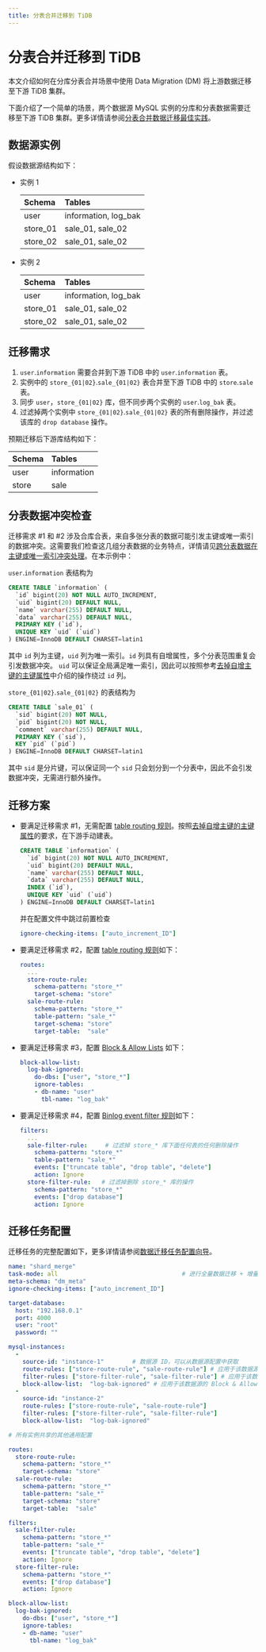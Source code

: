 ```yaml
---
title: 分表合并迁移到 TiDB
---
```


# 分表合并迁移到 TiDB

本文介绍如何在分库分表合并场景中使用 Data Migration (DM) 将上游数据迁移至下游 TiDB 集群。

下面介绍了一个简单的场景，两个数据源 MySQL 实例的分库和分表数据需要迁移至下游 TiDB 集群。更多详情请参阅[分表合并数据迁移最佳实践](shard-merge-best-practices.md)。

## 数据源实例

假设数据源结构如下：

- 实例 1

    | Schema | Tables |
    |:------|:------|
    | user  | information, log_bak |
    | store_01 | sale_01, sale_02 |
    | store_02 | sale_01, sale_02 |

- 实例 2

    | Schema | Tables |
    |:------|:------|
    | user  | information, log_bak |
    | store_01 | sale_01, sale_02 |
    | store_02 | sale_01, sale_02 |

## 迁移需求

1. `user`.`information` 需要合并到下游 TiDB 中的 `user`.`information` 表。
2. 实例中的 `store_{01|02}`.`sale_{01|02}` 表合并至下游 TiDB 中的 `store`.`sale` 表。
3. 同步 `user`，`store_{01|02}` 库，但不同步两个实例的 `user`.`log_bak` 表。
4. 过滤掉两个实例中 `store_{01|02}`.`sale_{01|02}` 表的所有删除操作，并过滤该库的 `drop database` 操作。

预期迁移后下游库结构如下：

| Schema | Tables |
|:------|:------|
| user | information |
| store | sale |

## 分表数据冲突检查

迁移需求 #1 和 #2 涉及合库合表，来自多张分表的数据可能引发主键或唯一索引的数据冲突。这需要我们检查这几组分表数据的业务特点，详情请见[跨分表数据在主键或唯一索引冲突处理](shard-merge-best-practices.md#跨分表数据在主键或唯一索引冲突处理)。在本示例中：

`user`.`information` 表结构为

```sql
CREATE TABLE `information` (
  `id` bigint(20) NOT NULL AUTO_INCREMENT,
  `uid` bigint(20) DEFAULT NULL,
  `name` varchar(255) DEFAULT NULL,
  `data` varchar(255) DEFAULT NULL,
  PRIMARY KEY (`id`),
  UNIQUE KEY `uid` (`uid`)
) ENGINE=InnoDB DEFAULT CHARSET=latin1
```

其中 `id` 列为主键，`uid` 列为唯一索引。`id` 列具有自增属性，多个分表范围重复会引发数据冲突。 `uid` 可以保证全局满足唯一索引，因此可以按照参考[去掉自增主键的主键属性](shard-merge-best-practices.md#去掉自增主键的主键属性)中介绍的操作绕过 `id` 列。

`store_{01|02}`.`sale_{01|02}` 的表结构为

```sql
CREATE TABLE `sale_01` (
  `sid` bigint(20) NOT NULL,
  `pid` bigint(20) NOT NULL,
  `comment` varchar(255) DEFAULT NULL,
  PRIMARY KEY (`sid`),
  KEY `pid` (`pid`)
) ENGINE=InnoDB DEFAULT CHARSET=latin1
```

其中 `sid` 是分片键，可以保证同一个 `sid` 只会划分到一个分表中，因此不会引发数据冲突，无需进行额外操作。

## 迁移方案

- 要满足迁移需求 #1，无需配置 [table routing 规则](dm-key-features.md#table-routing)。按照[去掉自增主键的主键属性](shard-merge-best-practices.md#去掉自增主键的主键属性)的要求，在下游手动建表。
    
    
    ```sql
    CREATE TABLE `information` (
      `id` bigint(20) NOT NULL AUTO_INCREMENT,
      `uid` bigint(20) DEFAULT NULL,
      `name` varchar(255) DEFAULT NULL,
      `data` varchar(255) DEFAULT NULL,
      INDEX (`id`),
      UNIQUE KEY `uid` (`uid`)
    ) ENGINE=InnoDB DEFAULT CHARSET=latin1
    ```
    
    并在配置文件中跳过前置检查
    
    
    ```yaml
    ignore-checking-items: ["auto_increment_ID"]
    ```

- 要满足迁移需求 #2，配置 [table routing 规则](dm-key-features.md#table-routing)如下：

    
    ```yaml
    routes:
      ...
      store-route-rule:
        schema-pattern: "store_*"
        target-schema: "store"
      sale-route-rule:
        schema-pattern: "store_*"
        table-pattern: "sale_*"
        target-schema: "store"
        target-table:  "sale"
    ```

- 要满足迁移需求 #3，配置 [Block & Allow Lists](dm-key-features.md#block--allow-table-lists) 如下：

    
    ```yaml
    block-allow-list:
      log-bak-ignored:
        do-dbs: ["user", "store_*"]
        ignore-tables:
        - db-name: "user"
          tbl-name: "log_bak"
    ```

- 要满足迁移需求 #4，配置 [Binlog event filter 规则](dm-key-features.md#binlog-event-filter)如下：

    
    ```yaml
    filters:
      ...
      sale-filter-rule:     # 过滤掉 store_* 库下面任何表的任何删除操作
        schema-pattern: "store_*"
        table-pattern: "sale_*"
        events: ["truncate table", "drop table", "delete"]
        action: Ignore
      store-filter-rule:   # 过滤掉删除 store_* 库的操作
        schema-pattern: "store_*"
        events: ["drop database"]
        action: Ignore
    ```

## 迁移任务配置

迁移任务的完整配置如下，更多详情请参阅[数据迁移任务配置向导](dm-task-configuration-guide.md)。


```yaml
name: "shard_merge"
task-mode: all                                   # 进行全量数据迁移 + 增量数据迁移
meta-schema: "dm_meta"
ignore-checking-items: ["auto_increment_ID"]

target-database:
  host: "192.168.0.1"
  port: 4000
  user: "root"
  password: ""

mysql-instances:
  -
    source-id: "instance-1"        # 数据源 ID，可以从数据源配置中获取
    route-rules: ["store-route-rule", "sale-route-rule"] # 应用于该数据源的 table route 规则
    filter-rules: ["store-filter-rule", "sale-filter-rule"] # 应用于该数据源的 binlog event filter 规则
    block-allow-list:  "log-bak-ignored" # 应用于该数据源的 Block & Allow Lists 规则
  -
    source-id: "instance-2"
    route-rules: ["store-route-rule", "sale-route-rule"]
    filter-rules: ["store-filter-rule", "sale-filter-rule"]
    block-allow-list:  "log-bak-ignored"

# 所有实例共享的其他通用配置

routes:
  store-route-rule:
    schema-pattern: "store_*"
    target-schema: "store"
  sale-route-rule:
    schema-pattern: "store_*"
    table-pattern: "sale_*"
    target-schema: "store"
    target-table:  "sale"

filters:
  sale-filter-rule:
    schema-pattern: "store_*"
    table-pattern: "sale_*"
    events: ["truncate table", "drop table", "delete"]
    action: Ignore
  store-filter-rule:
    schema-pattern: "store_*"
    events: ["drop database"]
    action: Ignore

block-allow-list:
  log-bak-ignored:
    do-dbs: ["user", "store_*"]
    ignore-tables:
    - db-name: "user"
      tbl-name: "log_bak"
```
